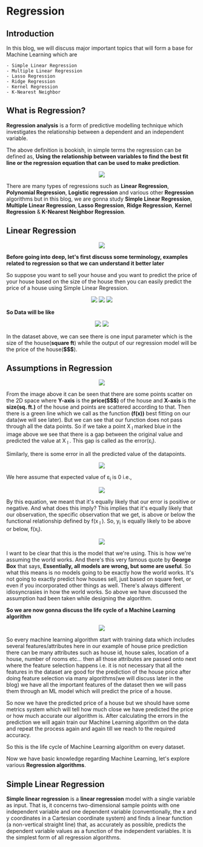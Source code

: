 # Regression

## Introduction
In this blog, we will discuss major important topics that will form a base for Machine Learning which are 
    
    - Simple Linear Regression 
    - Multiple Linear Regression
    - Lasso Regression
    - Ridge Regression
    - Kernel Regression
    - K-Nearest Neighbor

## What is Regression?

**Regression analysis** is a form of predictive modelling technique which investigates the relationship between a dependent
and an independent variable.

The above definition is bookish, in simple terms the regression can be defined as, **Using the relationship between
variables to find the best fit line or the regression equation that can be used to make prediction**.



<p align="center">
  <img src = "https://miro.medium.com/max/2705/1*KwdVLH5e_P9h8hEzeIPnTg.png"/>
</p>




There are many types of regressions such as **Linear Regression**, **Polynomial Regression**, **Logistic regression** and
various other **Regression** algorithms but in this blog, we are gonna study **Simple Linear Regression**, **Multiple Linear Regression**, **Lasso Regression**, **Ridge Regression**, **Kernel Regression** & **K-Nearest Neighbor Regression**.



## Linear Regression



<p align="center">
  <img src = "https://miro.medium.com/max/2400/1*JYeCWrkWtN_iseYlbW79Xw.png"/>
</p>












**Before going into deep, let's first discuss some terminology, examples related to regression so that we can understand it
better later**



So suppose you want to sell your house and you want to predict the price of your house based on the size of the house then
you can easily predict the price of a house using Simple Linear Regression.




<p align="center">
  <img src = "https://github.com/kampaitees/Linear-Regression/blob/master/Images/2019-12-18.png"/>
  <img src = "https://github.com/kampaitees/Linear-Regression/blob/master/Images/2019-12-18%20(1).png"/>
  <img src = "https://github.com/kampaitees/Linear-Regression/blob/master/Images/2019-12-18%20(2).png"/>
</p>











**So Data will be like**
 





<p align="center">
  <img src = "https://github.com/kampaitees/Linear-Regression/blob/master/Images/2019-12-18%20(3).png"/>
  <img src = "https://github.com/kampaitees/Linear-Regression/blob/master/Images/2019-12-18%20(4).png"/>
</p>
 





In the dataset above, we can see there is one input parameter which is the size of the house(**square ft**) while
the output of our regression model will be the price of the house(**$$$**).






## Assumptions in Regression





<p align="center">
  <img src = "https://github.com/kampaitees/Linear-Regression/blob/master/Images/2019-12-18%20(5).png"/>
</p>



From the image above it can be seen that there are some points scatter on the 2D space where **Y-axis** is the **price($$$)** 
of the house and **X-axis** is the **size(sq. ft.)** of the house and points are scattered according to that. Then there is a
green line which we call as the function **(f(x))** best fitting on our data(we will see later). But we can see that our function does not pass through all the data points. So if we take a point X<sub> I </sub> marked blue in the image above we
see that there is a gap between the original value and predicted the value at X<sub> I </sub>. This gap is called as the 
error(&epsilon;<sub>i</sub>).

Similarly, there is some error in all the predicted value of the datapoints.






<p align="center">
  <img src = "https://github.com/kampaitees/Linear-Regression/blob/master/Images/CodeCogsEqn.gif"/>
</p>





We here assume that expected value of &epsilon;<sub>i</sub> is 0 i.e.,




<p align="center">
  <img src = "https://github.com/kampaitees/Linear-Regression/blob/master/Images/CodeCogsEqn%20(1).gif"/>
</p>






By this equation, we meant that it's equally likely that our error is positive or negative. And what does this imply?
This implies that it's equally likely that our observation, the specific observation that we get, is above or below
the functional relationship defined by f(x<sub> I </sub>). So, y<sub>i</sub> is equally likely to be above or below,
f(x<sub>i</sub>).





<p align="center">
  <img src = "https://github.com/kampaitees/Linear-Regression/blob/master/Images/2019-12-18%20(7).png"/>
</p>





I want to be clear that this is the model that we're using. This is how we're assuming the world works. And there's this
very famous quote by **George Box** that says, **Essentially, all models are wrong, but some are useful**. So what this means
is no models going to be exactly how the world works. It's not going to exactly predict how houses sell, just based on
square feet, or even if you incorporated other things as well. There's always different idiosyncrasies in how the world
works. So above we have discussed the assumption had been taken while designing the algorithm.



**So we are now gonna discuss the life cycle of a Machine Learning algorithm**




<p align="center">
  <img src = "https://github.com/kampaitees/Linear-Regression/blob/master/Images/2019-12-18%20(8).png"/>
</p>





So every machine learning algorithm start with training data which includes several features/attributes here in our
example of house price prediction there can be many attributes such as house id, house sales, location of a house, 
number of rooms etc... then all those attributes are passed onto next where the feature selection happens i.e. it is
not necessary that all the features in the dataset are good for the prediction of the house price after doing feature
selection via many algorithms(we will discuss later in the blog) we have all the important features of the dataset then
we will pass them through an ML model which will predict the price of a house.

So now we have the predicted price of a house but we should have some metrics system which will tell how much close we
have predicted the price or how much accurate our algorithm is. After calculating the errors in the prediction we will
again train our Machine Learning algorithm on the data and repeat the process again and again till we reach to the required
accuracy.

So this is the life cycle of Machine Learning algorithm on every dataset.

Now we have basic knowledge regarding Machine Learning, let's explore various **Regression algorithms**.



## Simple Linear Regression

**Simple linear regression** is a **linear regression** model with a single variable as input. That is, it concerns
two-dimensional sample points with one independent variable and one dependent variable (conventionally, the x and y 
coordinates in a Cartesian coordinate system) and finds a linear function (a non-vertical straight line) that, as accurately 
as possible, predicts the dependent variable values as a function of the independent variables.
It is the simplest form of all regression algorithms.



